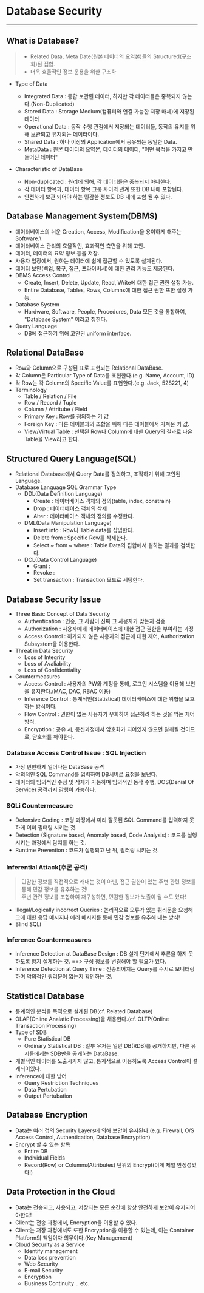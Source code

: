 # Database Security
---
## What is Database?
>- Related Data, Meta Date(원본 데이터의 요약본)들의 Structured(구조화)된 집합.
>- 더욱 효율적인 정보 운용을 위한 구조화  

- Type of Data
  - Integrated Data : 통합 보관된 데이터, 하지만 각 데이터들은 중복되지 않는다.(Non-Duplicated)
  - Stored Data : Storage Medium(컴퓨터와 연결 가능한 저장 매체)에 저장된 데이터
  - Operational Data : 동작 수행 관점에서 저장되는 데이터들, 동작의 유지를 위해 보관되고 유지되는 데이터이다.
  - Shared Data : 하나 이상의 Application에서 공유되는 동일한 Data.
  - MetaData : 원본 데이터의 요약본, 데이터의 데이터, "어떤 목적을 가지고 만들어진 데이터"
 
- Characteristic of DataBase
  - Non-duplicated : 원리에 의해, 각 데이터들은 중복되지 아니한다.
  - 각 데이터 항목과, 데이터 항목 그룹 사이의 관계 또한 DB 내에 포함된다.
  - 안전하게 보관 되어야 하는 민감한 정보도 DB 내에 포함 될 수 있다.  

## Database Management System(DBMS)
  - 데이터베이스의 쉬운 Creation, Access, Modification을 용이하게 해주는 Software.\
  - 데이터베이스 관리의 효율적인, 효과적인 측면을 위해 고안.
  - 데이터, 데이터의 요약 정보 등을 저장.
  - 사용자 입장에서, 원하는 데이터에 쉽게 접근할 수 있도록 설계된다.
  - 데이터 보안(백업, 복구, 접근, 프라이버시)에 대한 관리 기능도 제공된다.
  - DBMS Access Control
    - Create, Insert, Delete, Update, Read, Write에 대한 접근 권한 설정 가능.
    - Entire Database, Tables, Rows, Columns에 대한 접근 권한 또한 설정 가능.
  - Database System
    - Hardware, Software, People, Procedures, Data 모든 것을 통합하여, "Database System" 이라고 칭한다.
  - Query Language
    - DB에 접근하기 위해 고안된 uniform interface.

## Relational DataBase
- Row와 Column으로 구성된 표로 표현되는 Relational DataBase.
- 각 Column은 Particular Type of Data를 표현한다.(e.g. Name, Account, ID)
- 각 Row는 각 Column의 Specific Value를 표현한다.(e.g. Jack, 528221, 4)
- Terminology
  - Table / Relation / File
  - Row / Record / Tuple
  - Column / Attritube / Field
  - Primary Key : Row를 정의하는 키 값
  - Foreign Key : 다른 테이블과의 조합을 위해 다른 테이블에서 가져온 키 값.
  - View/Virtual Table : 선택된 Row나 Column에 대한 Query의 결과로 나온 Table을 View라고 한다.

## Structured Query Language(SQL)
- Relational Database에서 Query Data를 정의하고, 조작하기 위해 고안된 Language.
- Database Language SQL Grammar Type
  - DDL(Data Definition Language)
    - Create : 데이터베이스 객체의 정의(table, index, constrain)
    - Drop : 데이터베이스 객체의 삭제
    - Alter : 데이터베이스 객체의 정의를 수정한다.
  - DML(Data Manipulation Language)
    - Insert into : Row나 Table data를 삽입한다.
    - Delete from : Specific Row를 삭제한다.
    - Select ~ from ~ where : Table Data의 집합에서 원하는 결과를 검색한다.
  - DCL(Data Control Language)
    - Grant : 
    - Revoke : 
    - Set transaction : Transaction 모드로 세팅한다.
 
 ## Database Security Issue
 - Three Basic Concept of Data Security
    - Authentication : 인증, 그 사람이 진짜 그 사용자가 맞는지 검증.
    - Authorization : 사용자에게 데이터베이스에 대한 접근 권한을 부여하는 과정
    - Access Control : 허가되지 않은 사용자의 접근에 대한 제어, Authorization Subsystem을 이용한다.
 - Threat in Data Security
    - Loss of Integrity
    - Loss of Avaliability
    - Loss of Confidentiality
 - Countermeasures
    - Access Control : 사용자의 PW와 계정을 통해, 로그인 시스템을 이용해 보안을 유지한다.(MAC, DAC, RBAC 이용)
    - Inference Control : 통계적인(Statistical) 데이터베이스에 대한 위협을 보호하는 방식이다.
    - Flow Control : 권한이 없는 사용자가 우회하여 접근하려 하는 것을 막는 제어 방식.
    - Encryption : 공유 시, 통신과정에서 암호화가 되어있지 않으면 탈취될 것이므로, 암호화를 해야한다.  
 
 ### Database Access Control Issue : SQL Injection
 - 가장 빈번하게 일어나는 DataBase 공격
 - 악의적인 SQL Command를 입력하여 DB서버로 요청을 보낸다.
 - 데이터의 임의적인 수정 및 삭제가 가능하며 임의적인 동작 수행, DOS(Denial Of Service) 공격까지 감행이 가능하다.
 
 ### SQLi Countermeasure
 - Defensive Coding : 코딩 과정에서 미리 잘못된 SQL Command를 입력하지 못하게 이미 필터링 시키는 것.
 - Detection (Signature based, Anomaly based, Code Analysis) : 코드를 실행시키는 과정에서 탐지를 하는 것.
 - Runtime Prevention : 코드가 실행되고 난 뒤, 필터링 시키는 것.  

 ### Inferential Attack(추론 공격)  
 >민감한 정보를 직접적으로 캐내는 것이 아닌, 접근 권한이 있는 주변 관련 정보를 통해 민감 정보를 유추하는 것!  
 >주변 관련 정보를 조합하여 재구성하면, 민감한 정보가 노출이 될 수도 있다!  
 
 - Illegal/Logically incorrect Queries : 논리적으로 오류가 있는 쿼리문을 요청해 그에 대한 응답 메시지나 에러 메시지를 통해 민감 정보를 유추해 내는 방식!
 - Blind SQLi  

 ### Inference Countermeasures  
 - Inference Detection at DataBase Design : DB 설계 단계에서 추론을 하지 못하도록 방지 설계하는 것. ==> 구성 정보를 변경해야 할 필요가 있다.
 - Inference Detection at Query Time : 전송되어지는 Query를 수시로 모니터링하며 악의적인 쿼리문이 없는지 확인하는 것.  

 ## Statistical Database  
 - 통계적인 분석을 목적으로 설계된 DB(cf. Related Database)
 - OLAP(Online Analatic Processing)을 채용한다.(cf. OLTP(Online Transaction Processing)
 - Type of SDB
   - Pure Statistical DB
   - Ordinary Statistical DB : 일부 유저는 일반 DB(RDB)를 공개하지만, 다른 유저들에게는 SDB만을 공개하는 DataBase.
 - 개별적인 데이터를 노출시키지 않고, 통계적으로 이용하도록 Access Control이 설계되어있다.
 - Inference에 대한 방어
   - Query Restriction Techniques
   - Data Pertubation
   - Output Pertubation  
 
 ## Database Encryption  
 - Data는 여러 겹의 Security Layers에 의해 보안이 유지된다.(e.g. Firewall, O/S Access Control, Authentication, Database Encryption)
 - Encrypt 할 수 있는 항목
   - Entire DB
   - Individual Fields
   - Record(Row) or Columns(Attributes) 단위의 Encrypt(이게 제일 안정성있다!)  
 
 ## Data Protection in the Cloud  
 - Data는 전송되고, 사용되고, 저장되는 모든 순간에 항상 안전하게 보안이 유지되어야한다!
 - Client는 전송 과정에서, Encryption을 이용할 수 있다.
 - Client는 저장 과정에서도 또한 Encryption을 이용할 수 있는데, 이는 Container Platform의 책임이자 의무이다.(Key Management)
 - Cloud Security as a Service
   - Identify management
   - Data loss prevention
   - Web Security
   - E-mail Security
   - Encryption
   - Business Continuity .. etc.
 
